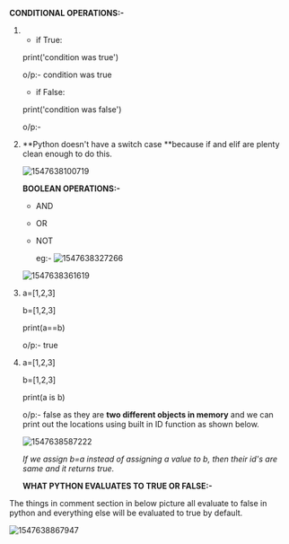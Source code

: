 **CONDITIONAL OPERATIONS:-**

1. - if True:

   print('condition was true')

   o/p:- condition was true

   - if False:

   print('condition was false')

   o/p:-

2. **Python doesn't have a switch case **because if and elif are plenty clean enough to do this.

   ![1547638100719](C:\Users\lchitrag\AppData\Roaming\Typora\typora-user-images\1547638100719.png)

   **BOOLEAN OPERATIONS:-**

   - AND

   - OR

   - NOT

     eg:- ![1547638327266](C:\Users\lchitrag\AppData\Roaming\Typora\typora-user-images\1547638327266.png)

    ![1547638361619](C:\Users\lchitrag\AppData\Roaming\Typora\typora-user-images\1547638361619.png)

1. a=[1,2,3]

   b=[1,2,3]

   print(a==b)

   o/p:- true

2. a=[1,2,3]

   b=[1,2,3]

   print(a is b)

   o/p:- false as they are **two different objects in memory** and we can print out the locations using built in ID function as shown below. 

   ![1547638587222](C:\Users\lchitrag\AppData\Roaming\Typora\typora-user-images\1547638587222.png)

   *If we assign b=a instead of assigning a value to b, then their id's are same and it returns true.*

   **WHAT PYTHON EVALUATES TO TRUE OR FALSE:-**

The things in comment section in below picture all evaluate to false in python and everything else will be evaluated to true by default.

![1547638867947](C:\Users\lchitrag\AppData\Roaming\Typora\typora-user-images\1547638867947.png)

